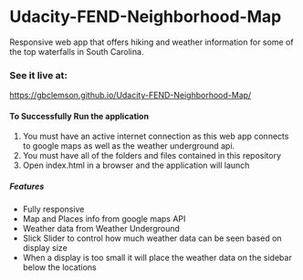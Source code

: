 # Udacity-FEND-Neighborhood-Map
Responsive web app that offers hiking and weather information for some of the top waterfalls in South Carolina.

### See it live at:
https://gbclemson.github.io/Udacity-FEND-Neighborhood-Map/

#### To Successfully Run the application
1. You must have an active internet connection as this web app connects to google maps as well as the weather underground api.
2. You must have all of the folders and files contained in this repository
3. Open index.html in a browser and the application will launch

##### Features
* Fully responsive
* Map and Places info from google maps API 
* Weather data from Weather Underground
* Slick Slider to control how much weather data can be seen based on display size
* When a display is too small it will place the weather data on the sidebar below the locations


